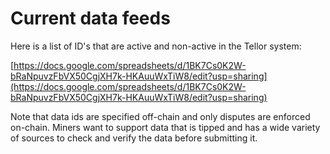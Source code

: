 # Current data feeds

Here is a list of ID's that are active and non-active in the Tellor system: 

[https://docs.google.com/spreadsheets/d/1BK7Cs0K2W-bRaNpuvzFbVX50CgjXH7k-HKAuuWxTiW8/edit?usp=sharing](https://docs.google.com/spreadsheets/d/1BK7Cs0K2W-bRaNpuvzFbVX50CgjXH7k-HKAuuWxTiW8/edit?usp=sharing)

Note that data ids are specified off-chain and only disputes are enforced on-chain. Miners want to support data that is tipped and has a wide variety of sources to check and verify the data before submitting it. 
